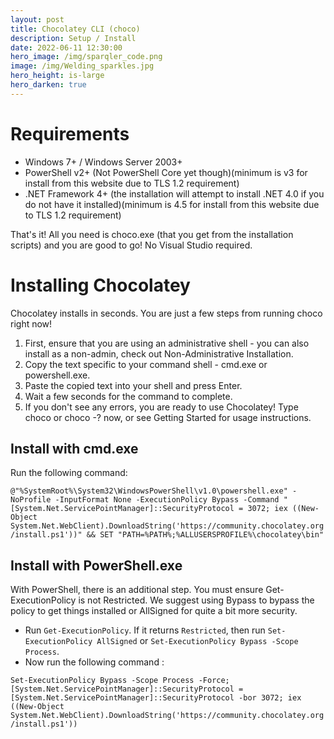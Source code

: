 ```yaml
---
layout: post
title: Chocolatey CLI (choco)
description: Setup / Install
date: 2022-06-11 12:30:00
hero_image: /img/sparqler_code.png
image: /img/Welding_sparkles.jpg
hero_height: is-large
hero_darken: true
---
```


# Requirements

* Windows 7+ / Windows Server 2003+
* PowerShell v2+ (Not PowerShell Core yet though)(minimum is v3 for install from this website due to TLS 1.2 requirement)
* .NET Framework 4+ (the installation will attempt to install .NET 4.0 if you do not have it installed)(minimum is 4.5 for install from this website due to TLS 1.2 requirement)


That's it! All you need is choco.exe (that you get from the installation scripts) and you are good to go! No Visual Studio required.

# Installing Chocolatey

Chocolatey installs in seconds. You are just a few steps from running choco right now!

1. First, ensure that you are using an administrative shell - you can also install as a non-admin, check out Non-Administrative Installation.
2. Copy the text specific to your command shell - cmd.exe or powershell.exe.
3. Paste the copied text into your shell and press Enter.
4. Wait a few seconds for the command to complete.
5. If you don't see any errors, you are ready to use Chocolatey! Type choco or choco -? now, or see Getting Started for usage instructions.



## Install with cmd.exe

Run the following command:

`@"%SystemRoot%\System32\WindowsPowerShell\v1.0\powershell.exe" -NoProfile -InputFormat None -ExecutionPolicy Bypass -Command "[System.Net.ServicePointManager]::SecurityProtocol = 3072; iex ((New-Object System.Net.WebClient).DownloadString('https://community.chocolatey.org/install.ps1'))" && SET "PATH=%PATH%;%ALLUSERSPROFILE%\chocolatey\bin"`

## Install with PowerShell.exe

With PowerShell, there is an additional step. You must ensure Get-ExecutionPolicy is not Restricted. We suggest using Bypass to bypass the policy to get things installed or AllSigned for quite a bit more security.

* Run `Get-ExecutionPolicy`. If it returns `Restricted`, then run `Set-ExecutionPolicy AllSigned` or `Set-ExecutionPolicy Bypass -Scope Process`.
* Now run the following command
:

`Set-ExecutionPolicy Bypass -Scope Process -Force; [System.Net.ServicePointManager]::SecurityProtocol = [System.Net.ServicePointManager]::SecurityProtocol -bor 3072; iex ((New-Object System.Net.WebClient).DownloadString('https://community.chocolatey.org/install.ps1'))`

